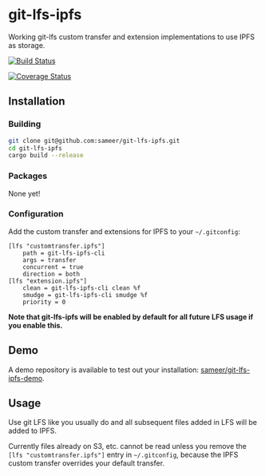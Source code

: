 # git-lfs-ipfs

Working git-lfs custom transfer and extension implementations to use IPFS as storage.

[![Build Status](https://travis-ci.org/sameer/git-lfs-ipfs.svg?branch=master)](https://travis-ci.org/sameer/git-lfs-ipfs)

[![Coverage Status](https://coveralls.io/repos/github/sameer/git-lfs-ipfs/badge.svg?branch=master)](https://coveralls.io/github/sameer/git-lfs-ipfs?branch=master)

## Installation

### Building

```bash
git clone git@github.com:sameer/git-lfs-ipfs.git
cd git-lfs-ipfs
cargo build --release
```

### Packages

None yet!

### Configuration

Add the custom transfer and extensions for IPFS to your `~/.gitconfig`:

```
[lfs "customtransfer.ipfs"]
	path = git-lfs-ipfs-cli
	args = transfer
	concurrent = true
	direction = both
[lfs "extension.ipfs"]
    clean = git-lfs-ipfs-cli clean %f
    smudge = git-lfs-ipfs-cli smudge %f
    priority = 0
```

**Note that git-lfs-ipfs will be enabled by default for all future LFS usage if you enable this.**

## Demo

A demo repository is available to test out your installation: [sameer/git-lfs-ipfs-demo](https://github.com/sameer/git-lfs-ipfs-demo).

## Usage

Use git LFS like you usually do and all subsequent files added in LFS will be added to IPFS.

Currently files already on S3, etc. cannot be read unless you remove the `[lfs "customtransfer.ipfs"]` entry in `~/.gitconfig`, because the IPFS custom transfer overrides your default transfer.
